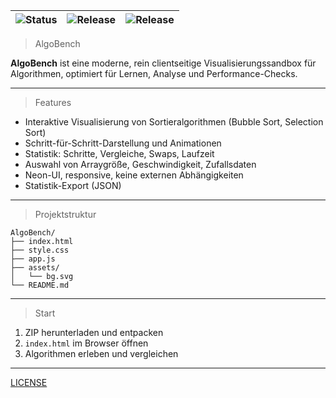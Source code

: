 |![Status](https://img.shields.io/badge/status-Open-green?style=for-the-badge&logo=githubactions&logoColor=black) | ![Release](https://img.shields.io/badge/Steps-I%20--4%20HTML/CSS/JS/PNG-on?style=for-the-badge&logo=github&logoColor=black) |![Release](https://img.shields.io/badge/release-June%2022%2C%202025-on?style=for-the-badge&logo=github&logoColor=black) |
|---|---|---|

> AlgoBench

**AlgoBench** ist eine moderne, rein clientseitige Visualisierungssandbox für Algorithmen, optimiert für Lernen, Analyse und Performance-Checks.

---

> Features

- Interaktive Visualisierung von Sortieralgorithmen (Bubble Sort, Selection Sort)
- Schritt-für-Schritt-Darstellung und Animationen
- Statistik: Schritte, Vergleiche, Swaps, Laufzeit
- Auswahl von Arraygröße, Geschwindigkeit, Zufallsdaten
- Neon-UI, responsive, keine externen Abhängigkeiten
- Statistik-Export (JSON)

---

> Projektstruktur

```yarn
AlgoBench/
├── index.html
├── style.css
├── app.js
├── assets/
│   └── bg.svg
└── README.md
```

---

> Start

1. ZIP herunterladen und entpacken  
2. `index.html` im Browser öffnen  
3. Algorithmen erleben und vergleichen

---

[LICENSE](LICENSE)
